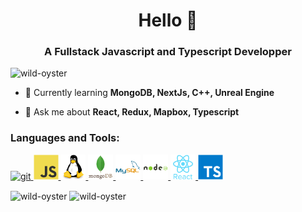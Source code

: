 <h1 align="center">Hello 👋</h1>
<h3 align="center">A Fullstack Javascript and Typescript Developper</h3>

<p align="left"> <img src="https://komarev.com/ghpvc/?username=wild-oyster&label=Profile%20views&color=0e75b6&style=flat" alt="wild-oyster" /> </p>

- 🌱 Currently learning **MongoDB, NextJs, C++, Unreal Engine**

- 💬 Ask me about **React, Redux, Mapbox, Typescript**

<h3 align="left">Languages and Tools:</h3>
<p align="left"> <a href="https://git-scm.com/"  target="_blank" rel="noopener noreferrer"> <img src="https://www.vectorlogo.zone/logos/git-scm/git-scm-icon.svg" alt="git" width="40" height="40"/> </a> <a href="https://developer.mozilla.org/en-US/docs/Web/JavaScript"  target="_blank" rel="noopener noreferrer"> <img src="https://raw.githubusercontent.com/devicons/devicon/master/icons/javascript/javascript-original.svg" alt="javascript" width="40" height="40"/> </a> <a href="https://www.linux.org/"  target="_blank" rel="noopener noreferrer"> <img src="https://raw.githubusercontent.com/devicons/devicon/master/icons/linux/linux-original.svg" alt="linux" width="40" height="40"/> </a> <a href="https://www.mongodb.com/"  target="_blank" rel="noopener noreferrer"> <img src="https://raw.githubusercontent.com/devicons/devicon/master/icons/mongodb/mongodb-original-wordmark.svg" alt="mongodb" width="40" height="40"/> </a> <a href="https://www.mysql.com/"  target="_blank" rel="noopener noreferrer"> <img src="https://raw.githubusercontent.com/devicons/devicon/master/icons/mysql/mysql-original-wordmark.svg" alt="mysql" width="40" height="40"/> </a> <a href="https://nodejs.org"  target="_blank" rel="noopener noreferrer"> <img src="https://raw.githubusercontent.com/devicons/devicon/master/icons/nodejs/nodejs-original-wordmark.svg" alt="nodejs" width="40" height="40"/> </a> <a href="https://reactjs.org/"  target="_blank" rel="noopener noreferrer"> <img src="https://raw.githubusercontent.com/devicons/devicon/master/icons/react/react-original-wordmark.svg" alt="react" width="40" height="40"/> </a> <a href="https://www.typescriptlang.org/"  target="_blank" rel="noopener noreferrer"> <img src="https://raw.githubusercontent.com/devicons/devicon/master/icons/typescript/typescript-original.svg" alt="typescript" width="40" height="40"/> </a> </p>

  <img align="center" src="https://github-readme-stats.vercel.app/api?username=wild-oyster&show_icons=true&locale=en" alt="wild-oyster" />
  <img align="center" src="https://github-readme-stats.vercel.app/api/top-langs?username=wild-oyster&show_icons=true&locale=en&layout=compact" alt="wild-oyster" />
